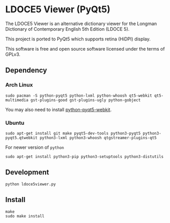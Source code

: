 # LDOCE5 Viewer (PyQt5)

The LDOCE5 Viewer is an alternative dictionary viewer for the Longman Dictionary of Contemporary English 5th Edition (LDOCE 5).

This project is ported to PyQt5 which supports retina (HiDPI) display.  

This software is free and open source software licensed under the terms of GPLv3.

## Dependency

### Arch Linux

```shell
sudo pacman -S python-pyqt5 python-lxml python-whoosh qt5-webkit qt5-multimedia gst-plugins-good gst-plugins-ugly python-gobject
```

You may also need to install [python-pyqt5-webkit](https://aur.archlinux.org/packages/python-pyqt5-webkit).

### Ubuntu

```shell
sudo apt-get install git make pyqt5-dev-tools python3-pyqt5 python3-pyqt5.qtwebkit python3-lxml python3-whoosh qtgstreamer-plugins-qt5
```

For newer version of `python`

```shell
sudo apt-get install python3-pip python3-setuptools python3-distutils
```

## Development

```shell
python ldoce5viewer.py
```

## Install

```shell
make
sudo make install
```
